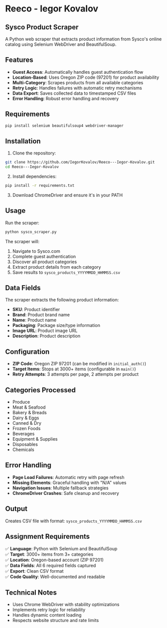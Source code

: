 # Reeco - Iegor Kovalov

## Sysco Product Scraper

A Python web scraper that extracts product information from Sysco's online catalog using Selenium WebDriver and BeautifulSoup.

## Features

- **Guest Access**: Automatically handles guest authentication flow
- **Location-Based**: Uses Oregon ZIP code (97201) for product availability
- **Multi-Category**: Scrapes products from all available categories
- **Retry Logic**: Handles failures with automatic retry mechanisms
- **Data Export**: Saves collected data to timestamped CSV files
- **Error Handling**: Robust error handling and recovery

## Requirements

```bash
pip install selenium beautifulsoup4 webdriver-manager
```

## Installation

1. Clone the repository:
```bash
git clone https://github.com/IegorKovalov/Reeco---Iegor-Kovalov.git
cd Reeco---Iegor-Kovalov
```

2. Install dependencies:
```bash
pip install -r requirements.txt
```

3. Download ChromeDriver and ensure it's in your PATH

## Usage

Run the scraper:
```bash
python sysco_scraper.py
```

The scraper will:
1. Navigate to Sysco.com
2. Complete guest authentication
3. Discover all product categories
4. Extract product details from each category
5. Save results to `sysco_products_YYYYMMDD_HHMMSS.csv`

## Data Fields

The scraper extracts the following product information:
- **SKU**: Product identifier
- **Brand**: Product brand name
- **Name**: Product name
- **Packaging**: Package size/type information
- **Image URL**: Product image URL
- **Description**: Product description

## Configuration

- **ZIP Code**: Oregon ZIP 97201 (can be modified in `initial_auth()`)
- **Target Items**: Stops at 3000+ items (configurable in `main()`)
- **Retry Attempts**: 3 attempts per page, 2 attempts per product

## Categories Processed

- Produce
- Meat & Seafood
- Bakery & Breads
- Dairy & Eggs
- Canned & Dry
- Frozen Foods
- Beverages
- Equipment & Supplies
- Disposables
- Chemicals

## Error Handling

- **Page Load Failures**: Automatic retry with page refresh
- **Missing Elements**: Graceful handling with "N/A" values
- **Navigation Issues**: Multiple fallback strategies
- **ChromeDriver Crashes**: Safe cleanup and recovery

## Output

Creates CSV file with format: `sysco_products_YYYYMMDD_HHMMSS.csv`

## Assignment Requirements

✅ **Language**: Python with Selenium and BeautifulSoup  
✅ **Target**: 3000+ items from 3+ categories  
✅ **Location**: Oregon-based account (ZIP 97201)  
✅ **Data Fields**: All 6 required fields captured  
✅ **Export**: Clean CSV format  
✅ **Code Quality**: Well-documented and readable

## Technical Notes

- Uses Chrome WebDriver with stability optimizations
- Implements retry logic for reliability
- Handles dynamic content loading
- Respects website structure and rate limits
